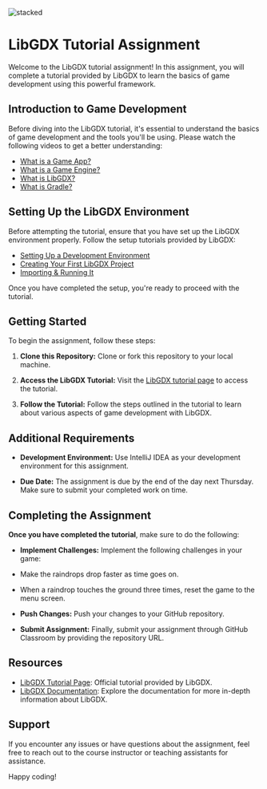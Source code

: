 
 
 ![stacked](https://github.com/Islamic-School-Of-Irving-Coding-Club/LibGdx-Tutorial/assets/113306690/806f9684-5f78-4314-a309-452e32654ba3)
# LibGDX Tutorial Assignment

Welcome to the LibGDX tutorial assignment! In this assignment, you will complete a tutorial provided by LibGDX to learn the basics of game development using this powerful framework.

## Introduction to Game Development

Before diving into the LibGDX tutorial, it's essential to understand the basics of game development and the tools you'll be using. Please watch the following videos to get a better understanding:

- [What is a Game App?](https://youtu.be/fN5mOxozE3c)
- [What is a Game Engine?](https://youtu.be/Ar6PlKdZkRA)
- [What is LibGDX?](https://youtu.be/hSmWT51yQgk)
- [What is Gradle?](https://youtu.be/cUGWEQ8NLHk)

## Setting Up the LibGDX Environment

Before attempting the tutorial, ensure that you have set up the LibGDX environment properly. Follow the setup tutorials provided by LibGDX:

- [Setting Up a Development Environment](https://libgdx.com/wiki/start/setup)
- [Creating Your First LibGDX Project](https://libgdx.com/wiki/start/project-generation)
- [Importing & Running It](https://libgdx.com/wiki/start/import-and-running)

Once you have completed the setup, you're ready to proceed with the tutorial.

## Getting Started

To begin the assignment, follow these steps:

1. **Clone this Repository:** Clone or fork this repository to your local machine.

2. **Access the LibGDX Tutorial:** Visit the [LibGDX tutorial page](https://libgdx.com/dev/simple-game/) to access the tutorial.

3. **Follow the Tutorial:** Follow the steps outlined in the tutorial to learn about various aspects of game development with LibGDX.


## Additional Requirements

- **Development Environment:** Use IntelliJ IDEA as your development environment for this assignment.


- **Due Date:** The assignment is due by the end of the day next Thursday. Make sure to submit your completed work on time.

## Completing the Assignment

**Once you have completed the tutorial**, make sure to do the following:

- **Implement Challenges:** Implement the following challenges in your game:
- Make the raindrops drop faster as time goes on.
- When a raindrop touches the ground three times, reset the game to the menu screen.

- **Push Changes:** Push your changes to your GitHub repository.

- **Submit Assignment:** Finally, submit your assignment through GitHub Classroom by providing the repository URL.

## Resources

- [LibGDX Tutorial Page](https://libgdx.com/dev/simple-game/): Official tutorial provided by LibGDX.
- [LibGDX Documentation](https://libgdx.com/documentation/): Explore the documentation for more in-depth information about LibGDX.

## Support

If you encounter any issues or have questions about the assignment, feel free to reach out to the course instructor or teaching assistants for assistance.

Happy coding!
